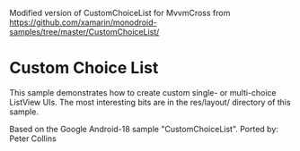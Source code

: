 Modified version of CustomChoiceList for MvvmCross from https://github.com/xamarin/monodroid-samples/tree/master/CustomChoiceList/

Custom Choice List
==================
This sample demonstrates how to create custom single- or multi-choice ListView UIs. 
The most interesting bits are in the res/layout/ directory of this sample.

Based on the Google Android-18 sample "CustomChoiceList".
Ported by: Peter Collins